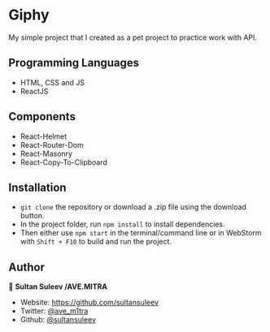 # Giphy

My simple project that I created as a pet project to practice work with API.

## Programming Languages

- HTML, CSS and JS
- ReactJS

## Components

- React-Helmet
- React-Router-Dom
- React-Masonry
- React-Copy-To-Clipboard

## Installation

- `git clone` the repository or download a .zip file using the download button.
- In the project folder, run `npm install` to install dependencies.
- Then either use `npm start` in the terminal/command line or in WebStorm with `Shift + F10` to build and run the project.

## Author

👤 **Sultan Suleev /AVE.MITRA**

- Website: https://github.com/sultansuleev
- Twitter: [@ave_m1tra](https://twitter.com/ave_m1tra)
- Github: [@sultansuleev](https://github.com/sultansuleev)
